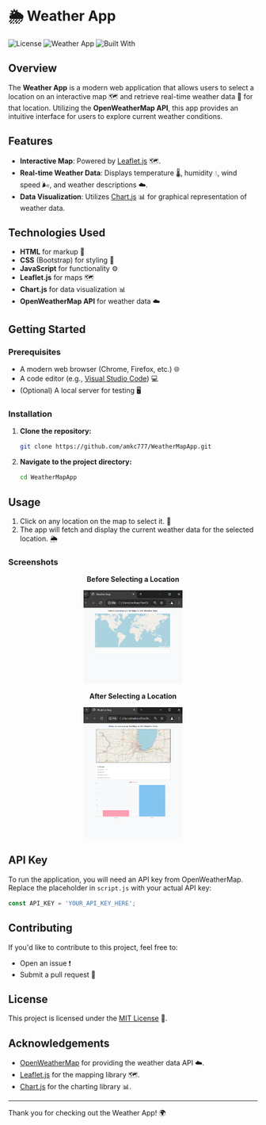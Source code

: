 # 🌦️ Weather App

![License](https://img.shields.io/badge/license-MIT-blue.svg)
![Weather App](https://img.shields.io/badge/Weather%20App-Interactive%20Map-brightgreen)
![Built With](https://img.shields.io/badge/Built%20With-HTML%20|%20CSS%20|%20JavaScript-lightgrey)

## Overview
The **Weather App** is a modern web application that allows users to select a location on an interactive map 🗺️ and retrieve real-time weather data 🌈 for that location. Utilizing the **OpenWeatherMap API**, this app provides an intuitive interface for users to explore current weather conditions.

## Features
- **Interactive Map**: Powered by [Leaflet.js](https://leafletjs.com/) 🗺️.
- **Real-time Weather Data**: Displays temperature 🌡️, humidity 💧, wind speed 🌬️, and weather descriptions ☁️.
- **Data Visualization**: Utilizes [Chart.js](https://www.chartjs.org/) 📊 for graphical representation of weather data.

## Technologies Used
- **HTML** for markup 📝
- **CSS** (Bootstrap) for styling 🎨
- **JavaScript** for functionality ⚙️
- **Leaflet.js** for maps 🗺️
- **Chart.js** for data visualization 📊
- **OpenWeatherMap API** for weather data ☁️

## Getting Started

### Prerequisites
- A modern web browser (Chrome, Firefox, etc.) 🌐
- A code editor (e.g., [Visual Studio Code](https://code.visualstudio.com/)) 💻
- (Optional) A local server for testing 🖥️

### Installation
1. **Clone the repository:**
   ```bash
   git clone https://github.com/amkc777/WeatherMapApp.git
   ```
2. **Navigate to the project directory:**
   ```bash
   cd WeatherMapApp
   ```

## Usage
1. Click on any location on the map to select it. 📍
2. The app will fetch and display the current weather data for the selected location. 🌦️

### Screenshots


<div align="center"> <p><strong>Before Selecting a Location</strong></p> <img src="before-selection.png" alt="Before Selecting Location" width="200"/> </div> <div align="center"> <p><strong>After Selecting a Location</strong></p> <img src="after-selection.png" alt="After Selecting Location" width="200"/> </div>


## API Key
To run the application, you will need an API key from OpenWeatherMap. Replace the placeholder in `script.js` with your actual API key:
```javascript
const API_KEY = 'YOUR_API_KEY_HERE';
```

## Contributing
If you'd like to contribute to this project, feel free to:
- Open an issue ❗
- Submit a pull request 🔄

## License
This project is licensed under the [MIT License](LICENSE) 📜.

## Acknowledgements
- [OpenWeatherMap](https://openweathermap.org/) for providing the weather data API ☁️.
- [Leaflet.js](https://leafletjs.com/) for the mapping library 🗺️.
- [Chart.js](https://www.chartjs.org/) for the charting library 📊.

---

Thank you for checking out the Weather App! 🌍
